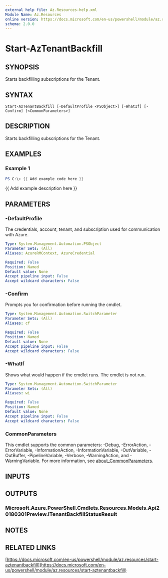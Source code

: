 ```yaml
---
external help file: Az.Resources-help.xml
Module Name: Az.Resources
online version: https://docs.microsoft.com/en-us/powershell/module/az.resources/start-aztenantbackfill
schema: 2.0.0
---
```


# Start-AzTenantBackfill

## SYNOPSIS
Starts backfilling subscriptions for the Tenant.

## SYNTAX

```
Start-AzTenantBackfill [-DefaultProfile <PSObject>] [-WhatIf] [-Confirm] [<CommonParameters>]
```

## DESCRIPTION
Starts backfilling subscriptions for the Tenant.

## EXAMPLES

### Example 1
```powershell
PS C:\> {{ Add example code here }}
```

{{ Add example description here }}

## PARAMETERS

### -DefaultProfile
The credentials, account, tenant, and subscription used for communication with Azure.

```yaml
Type: System.Management.Automation.PSObject
Parameter Sets: (All)
Aliases: AzureRMContext, AzureCredential

Required: False
Position: Named
Default value: None
Accept pipeline input: False
Accept wildcard characters: False
```

### -Confirm
Prompts you for confirmation before running the cmdlet.

```yaml
Type: System.Management.Automation.SwitchParameter
Parameter Sets: (All)
Aliases: cf

Required: False
Position: Named
Default value: None
Accept pipeline input: False
Accept wildcard characters: False
```

### -WhatIf
Shows what would happen if the cmdlet runs.
The cmdlet is not run.

```yaml
Type: System.Management.Automation.SwitchParameter
Parameter Sets: (All)
Aliases: wi

Required: False
Position: Named
Default value: None
Accept pipeline input: False
Accept wildcard characters: False
```

### CommonParameters
This cmdlet supports the common parameters: -Debug, -ErrorAction, -ErrorVariable, -InformationAction, -InformationVariable, -OutVariable, -OutBuffer, -PipelineVariable, -Verbose, -WarningAction, and -WarningVariable. For more information, see [about_CommonParameters](http://go.microsoft.com/fwlink/?LinkID=113216).

## INPUTS

## OUTPUTS

### Microsoft.Azure.PowerShell.Cmdlets.Resources.Models.Api20180301Preview.ITenantBackfillStatusResult
## NOTES

## RELATED LINKS

[https://docs.microsoft.com/en-us/powershell/module/az.resources/start-aztenantbackfill](https://docs.microsoft.com/en-us/powershell/module/az.resources/start-aztenantbackfill)


